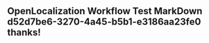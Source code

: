 <properties
ms.topic="hero-topic"
ms.test1="hero-topic"
ms.test2="test"/>


## OpenLocalization Workflow Test MarkDown d52d7be6-3270-4a45-b5b1-e3186aa23fe0 thanks!



<!--HONumber=Aug16_HO4-->



